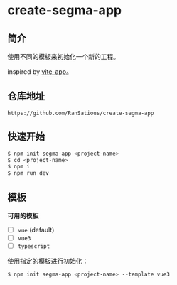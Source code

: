 # create-segma-app

## 简介

使用不同的模板来初始化一个新的工程。

inspired by [vite-app](https://github.com/vitejs/create-vite-app)。

## 仓库地址

```
https://github.com/RanSatious/create-segma-app
```

## 快速开始

```bash
$ npm init segma-app <project-name>
$ cd <project-name>
$ npm i
$ npm run dev
```

## 模板

**可用的模板**

-   [ ] `vue` (default)
-   [ ] `vue3`
-   [ ] `typescript`

使用指定的模板进行初始化：

```bash
$ npm init segma-app <project-name> --template vue3
```
